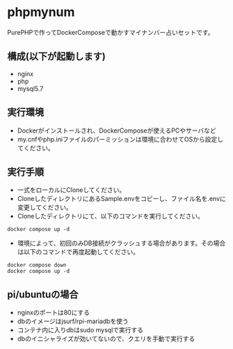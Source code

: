 # phpmynum
PurePHPで作ってDockerComposeで動かすマイナンバー占いセットです。
## 構成(以下が起動します)
- nginx
- php
- mysql5.7
## 実行環境
- Dockerがインストールされ、DockerComposeが使えるPCやサーバなど
- my.cnfやphp.iniファイルのパーミッションは環境に合わせてOSから設定してください。
## 実行手順
- 一式をローカルにCloneしてください。
- CloneしたディレクトリにあるSample.envをコピーし、ファイル名を.envに変更してください。
- Cloneしたディレクトリにて、以下のコマンドを実行してください。
```
docker compose up -d
```
- 環境によって、初回のみDB接続がクラッシュする場合があります。その場合は以下のコマンドで再度起動してください。
```
docker compose down
docker compose up -d
```

## pi/ubuntuの場合
- nginxのポートは80にする
- dbのイメージはjsurf/rpi-mariadbを使う
- コンテナ内に入りdbはsudo mysqlで実行する
- dbのイニシャライズが効いてないので、クエリを手動で実行する